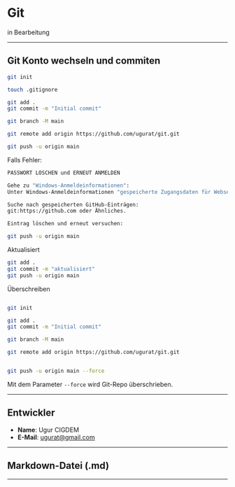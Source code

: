 
# Git

in Bearbeitung

----

## Git Konto wechseln und commiten

```` bash
git init

touch .gitignore

git add .
git commit -m "Initial commit"

git branch -M main 

git remote add origin https://github.com/ugurat/git.git

git push -u origin main
````

Falls Fehler:

```` bash
PASSWORT LÖSCHEN und ERNEUT ANMELDEN

Gehe zu "Windows-Anmeldeinformationen": 
Unter Windows-Anmeldeinformationen "gespeicherte Zugangsdaten für Webseiten und Anwendungen" finden.

Suche nach gespeicherten GitHub-Einträgen: 
git:https://github.com oder Ähnliches.

Eintrag löschen und erneut versuchen: 

git push -u origin main
````
  
Aktualisiert

```` bash
git add .
git commit -m "aktualisiert"
git push -u origin main
````

Überschreiben

```` bash

git init

git add .
git commit -m "Initial commit"

git branch -M main 

git remote add origin https://github.com/ugurat/git.git


git push -u origin main --force

````

Mit dem Parameter `--force` wird Git-Repo überschrieben. 

----


## Entwickler
- **Name**: Ugur CIGDEM
- **E-Mail**: [ugurat@gmail.com](mailto:ugurat@gmail.com)

---

## Markdown-Datei (.md)

---

